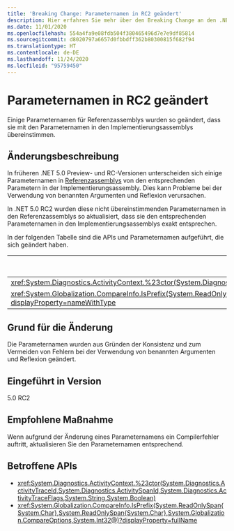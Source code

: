 ```yaml
---
title: 'Breaking Change: Parameternamen in RC2 geändert'
description: Hier erfahren Sie mehr über den Breaking Change an den .NET-Kernbibliotheken in .NET 5.0, durch den einige Parameternamen für Referenzassemblys aus Vorschau- und Release-Candidate-Versionen von .NET 5.0 geändert wurden.
ms.date: 11/01/2020
ms.openlocfilehash: 554a4fa9e08fdb504f380465496d7e7e9df85814
ms.sourcegitcommit: d8020797a6657d0fbbdff362b80300815f682f94
ms.translationtype: HT
ms.contentlocale: de-DE
ms.lasthandoff: 11/24/2020
ms.locfileid: "95759450"
---
```

# <a name="parameter-names-changed-in-rc2"></a>Parameternamen in RC2 geändert

Einige Parameternamen für Referenzassemblys wurden so geändert, dass sie mit den Parameternamen in den Implementierungsassemblys übereinstimmen.

## <a name="change-description"></a>Änderungsbeschreibung

In früheren .NET 5.0 Preview- und RC-Versionen unterscheiden sich einige Parameternamen in [Referenzassemblys](../../../../standard/assembly/reference-assemblies.md) von den entsprechenden Parametern in der Implementierungsassembly. Dies kann Probleme bei der Verwendung von benannten Argumenten und Reflexion verursachen.

In .NET 5.0 RC2 wurden diese nicht übereinstimmenden Parameternamen in den Referenzassemblys so aktualisiert, dass sie den entsprechenden Parameternamen in den Implementierungsassemblys exakt entsprechen.

In der folgenden Tabelle sind die APIs und Parameternamen aufgeführt, die sich geändert haben.

| API | Alter Parametername | Neuer Parametername |
| - | - | - |
| <xref:System.Diagnostics.ActivityContext.%23ctor(System.Diagnostics.ActivityTraceId,System.Diagnostics.ActivitySpanId,System.Diagnostics.ActivityTraceFlags,System.String,System.Boolean)> | `traceOptions` | `traceFlags` |
| <xref:System.Globalization.CompareInfo.IsPrefix(System.ReadOnlySpan{System.Char},System.ReadOnlySpan{System.Char},System.Globalization.CompareOptions,System.Int32@)?displayProperty=nameWithType> | `suffix` | `prefix` |

## <a name="reason-for-change"></a>Grund für die Änderung

Die Parameternamen wurden aus Gründen der Konsistenz und zum Vermeiden von Fehlern bei der Verwendung von benannten Argumenten und Reflexion geändert.

## <a name="version-introduced"></a>Eingeführt in Version

5.0 RC2

## <a name="recommended-action"></a>Empfohlene Maßnahme

Wenn aufgrund der Änderung eines Parameternamens ein Compilerfehler auftritt, aktualisieren Sie den Parameternamen entsprechend.

## <a name="affected-apis"></a>Betroffene APIs

- <xref:System.Diagnostics.ActivityContext.%23ctor(System.Diagnostics.ActivityTraceId,System.Diagnostics.ActivitySpanId,System.Diagnostics.ActivityTraceFlags,System.String,System.Boolean)>
- <xref:System.Globalization.CompareInfo.IsPrefix(System.ReadOnlySpan{System.Char},System.ReadOnlySpan{System.Char},System.Globalization.CompareOptions,System.Int32@)?displayProperty=fullName>

<!--

#### Category

Core .NET libraries

### Affected APIs

- `M:System.Diagnostics.ActivityContext.#ctor(System.Diagnostics.ActivityTraceId,System.Diagnostics.ActivitySpanId,System.Diagnostics.ActivityTraceFlags,System.String,System.Boolean)`
- `M:System.Globalization.CompareInfo.IsPrefix(System.ReadOnlySpan{System.Char},System.ReadOnlySpan{System.Char},System.Globalization.CompareOptions,System.Int32@)`

-->
